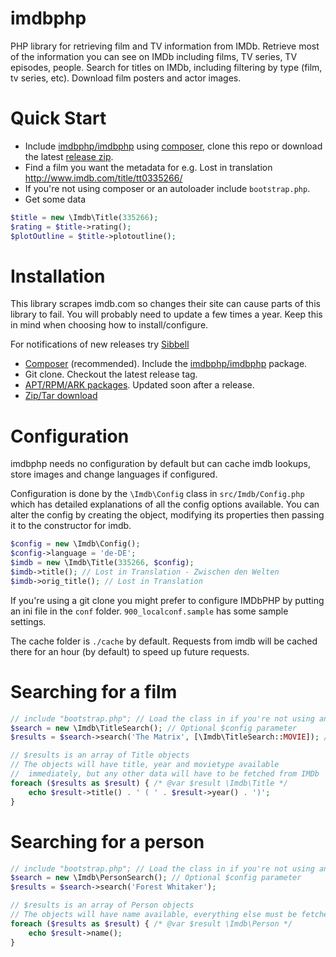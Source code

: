 imdbphp
=======

PHP library for retrieving film and TV information from IMDb.
Retrieve most of the information you can see on IMDb including films, TV series, TV episodes, people.
Search for titles on IMDb, including filtering by type (film, tv series, etc).
Download film posters and actor images.


Quick Start
===========

* Include [imdbphp/imdbphp](https://packagist.org/packages/imdbphp/imdbphp) using [composer](https://www.getcomposer.org), clone this repo or download the latest [release zip](https://github.com/tboothman/imdbphp/releases).
* Find a film you want the metadata for e.g. Lost in translation http://www.imdb.com/title/tt0335266/
* If you're not using composer or an autoloader include `bootstrap.php`.
* Get some data
```php
$title = new \Imdb\Title(335266);
$rating = $title->rating();
$plotOutline = $title->plotoutline();
```

Installation
============

This library scrapes imdb.com so changes their site can cause parts of this library to fail. You will probably need to update a few times a year. Keep this in mind when choosing how to install/configure.

For notifications of new releases try [Sibbell](https://sibbell.com)

* [Composer](https://www.getcomposer.org) (recommended). Include the [imdbphp/imdbphp](https://packagist.org/packages/imdbphp/imdbphp) package.
* Git clone. Checkout the latest release tag.
* [APT/RPM/ARK packages](http://apt.izzysoft.de/). Updated soon after a release.
* [Zip/Tar download](https://github.com/tboothman/imdbphp/releases)


Configuration
=============

imdbphp needs no configuration by default but can cache imdb lookups, store images and change languages if configured.

Configuration is done by the `\Imdb\Config` class in `src/Imdb/Config.php` which has detailed explanations of all the config options available.
You can alter the config by creating the object, modifying its properties then passing it to the constructor for imdb.
```php
$config = new \Imdb\Config();
$config->language = 'de-DE';
$imdb = new \Imdb\Title(335266, $config);
$imdb->title(); // Lost in Translation - Zwischen den Welten
$imdb->orig_title(); // Lost in Translation
```

If you're using a git clone you might prefer to configure IMDbPHP by putting an ini file in the `conf` folder. `900_localconf.sample` has some sample settings.

The cache folder is `./cache` by default. Requests from imdb will be cached there for an hour (by default) to speed up future requests.

Searching for a film
====================

```php
// include "bootstrap.php"; // Load the class in if you're not using an autoloader
$search = new \Imdb\TitleSearch(); // Optional $config parameter
$results = $search->search('The Matrix', [\Imdb\TitleSearch::MOVIE]); // Optional second parameter restricts types returned

// $results is an array of Title objects
// The objects will have title, year and movietype available
//  immediately, but any other data will have to be fetched from IMDb
foreach ($results as $result) { /* @var $result \Imdb\Title */
    echo $result->title() . ' ( ' . $result->year() . ')';
}
```

Searching for a person
======================
```php
// include "bootstrap.php"; // Load the class in if you're not using an autoloader
$search = new \Imdb\PersonSearch(); // Optional $config parameter
$results = $search->search('Forest Whitaker');

// $results is an array of Person objects
// The objects will have name available, everything else must be fetched from IMDb
foreach ($results as $result) { /* @var $result \Imdb\Person */
    echo $result->name();
}
```
